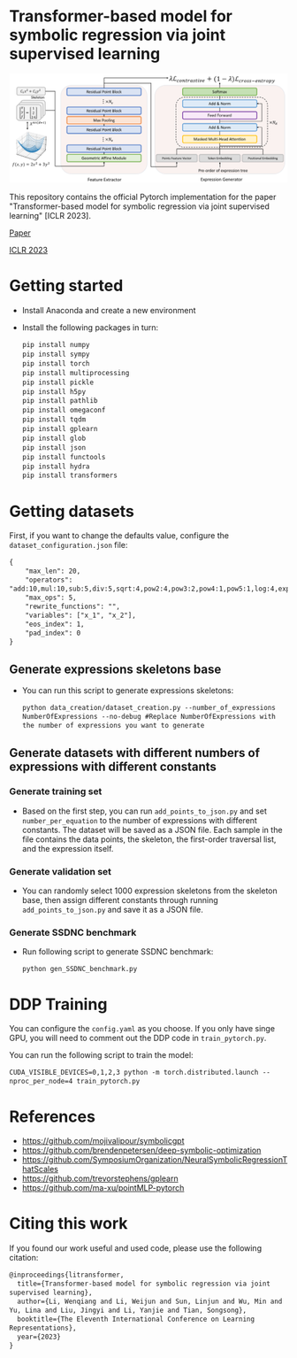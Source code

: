 # Transformer-based model for symbolic regression via joint supervised learning

<p align="center">
<img src="method_intro.pdf" width=750/>
</p>

This repository contains the official Pytorch implementation for the paper "Transformer-based model for symbolic regression via joint supervised learning" [ICLR 2023]. 

[Paper](https://openreview.net/forum?id=ULzyv9M1j5)

[ICLR 2023](https://iclr.cc/virtual/2023/poster/10690)

# Getting started

- Install Anaconda and create a new environment

- Install the following packages in turn:

  ```python
  pip install numpy
  pip install sympy
  pip install torch
  pip install multiprocessing
  pip install pickle
  pip install h5py
  pip install pathlib
  pip install omegaconf
  pip install tqdm
  pip install gplearn
  pip install glob
  pip install json
  pip install functools
  pip install hydra
  pip install transformers
  ```



# Getting datasets

First, if you want to change the defaults value, configure the `dataset_configuration.json` file:

```
{
    "max_len": 20,
    "operators": "add:10,mul:10,sub:5,div:5,sqrt:4,pow2:4,pow3:2,pow4:1,pow5:1,log:4,exp:4,sin:4,cos:4,tan:4",
    "max_ops": 5,
    "rewrite_functions": "",
    "variables": ["x_1", "x_2"],
    "eos_index": 1,
    "pad_index": 0
}
```

## Generate expressions skeletons base

- You can run this script to generate expressions skeletons:

  ```
  python data_creation/dataset_creation.py --number_of_expressions NumberOfExpressions --no-debug #Replace NumberOfExpressions with the number of expressions you want to generate
  ```

## Generate datasets with different numbers of expressions with different constants

### Generate training set

- Based on the first step, you can run `add_points_to_json.py` and set `number_per_equation` to the number of expressions with different constants. The dataset will be saved as a JSON file. Each sample in the file contains the data points, the skeleton, the first-order traversal list, and the expression itself.

### Generate validation set

- You can randomly select 1000 expression skeletons from the skeleton base, then assign different constants through running `add_points_to_json.py` and save it as a JSON file.

### Generate SSDNC benchmark

- Run following script to generate SSDNC benchmark:

  ```
  python gen_SSDNC_benchmark.py
  ```

  

#  DDP Training

You can configure the `config.yaml` as you choose. If you only have singe GPU, you will need to comment out the DDP code in `train_pytorch.py`.

You can run the following script to train the model:

```
CUDA_VISIBLE_DEVICES=0,1,2,3 python -m torch.distributed.launch --nproc_per_node=4 train_pytorch.py
```



# References

- https://github.com/mojivalipour/symbolicgpt
- https://github.com/brendenpetersen/deep-symbolic-optimization
- https://github.com/SymposiumOrganization/NeuralSymbolicRegressionThatScales
- https://github.com/trevorstephens/gplearn
- https://github.com/ma-xu/pointMLP-pytorch



# Citing this work

If you found our work useful and used code, please use the following citation:

```
@inproceedings{litransformer,
  title={Transformer-based model for symbolic regression via joint supervised learning},
  author={Li, Wenqiang and Li, Weijun and Sun, Linjun and Wu, Min and Yu, Lina and Liu, Jingyi and Li, Yanjie and Tian, Songsong},
  booktitle={The Eleventh International Conference on Learning Representations},
  year={2023}
}
```



